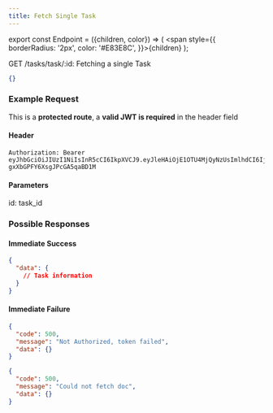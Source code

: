 ```yaml
---
title: Fetch Single Task
---
```


export const Endpoint = ({children, color}) => ( <span style={{
borderRadius: '2px',
color: '#E83E8C',
}}>{children}</span> );

<Endpoint>GET /tasks/task/:id</Endpoint>: Fetching a single Task

```json
{}
```

### Example Request

This is a **protected route**, a **valid JWT is required** in the header field

#### Header

```
Authorization: Bearer eyJhbGciOiJIUzI1NiIsInR5cCI6IkpXVCJ9.eyJleHAiOjE1OTU4MjQyNzUsImlhdCI6IjIwMjAtMDctMjdUMDA6MjY6MTUuNzg5NTg0Mi0wNDowMCIsInN1YiI6ImNocmlzIn0.5US2_ITKcfgkpEbfsR-gxXbGPFY6XsgJPcGA5qaBD1M
```
#### Parameters

  id: task_id 

### Possible Responses

#### Immediate Success

```json
{
  "data": {
    // Task information
  }
}
```

#### Immediate Failure

```json
{
  "code": 500,
  "message": "Not Authorized, token failed",
  "data": {}
}
```

```json
{
  "code": 500,
  "message": "Could not fetch doc",
  "data": {}
}
```